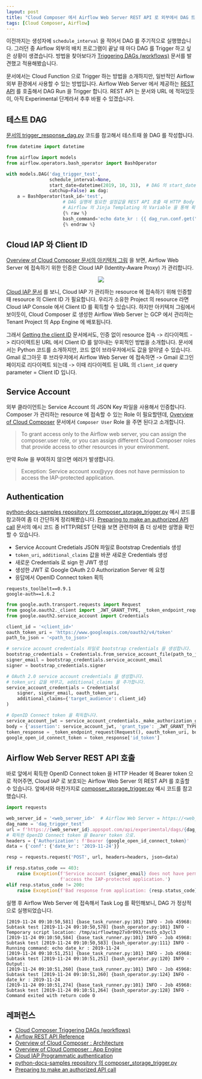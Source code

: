 ```yaml
---
layout: post
title: "Cloud Composer 에서 Airflow Web Server REST API 로 외부에서 DAG 트리거하기"
tags: [Cloud Composer, Airflow]
---
```


이전까지는 생성자에 `schedule_interval` 을 적어서 DAG 를 주기적으로 실행했습니다. 그러던 중 Airflow 외부의 배치 프로그램이 끝날 때 마다 DAG 를 Trigger 하고 싶은 상황이 생겼습니다. 방법을 찾아보다가 [Triggering DAGs (workflows)](https://cloud.google.com/composer/docs/how-to/using/triggering-with-gcf) 문서를 발견했고 적용해봤습니다. 

문서에서는 Cloud Function 으로 Trigger 하는 방법을 소개하지만, 일반적인 Airflow 외부 환경에서 사용할 수 있는 방법입니다. Airflow Web Server 에서 제공하는 [REST API](https://airflow.apache.org/api.html) 를 호출해서 DAG Run 을 Trigger 합니다. REST API 는 문서와 URL 에 적혀있듯이, 아직 Experimental 단계라서 추후 바뀔 수 있겠습니다.

## 테스트 DAG

[문서의 trigger\_response\_dag.py](https://cloud.google.com/composer/docs/how-to/using/triggering-with-gcf#trigger_response_dagpy) 코드를 참고해서 테스트때 쓸 DAG 를 작성합니다.

```python
from datetime import datetime

from airflow import models
from airflow.operators.bash_operator import BashOperator

with models.DAG('dag_trigger_test',
                schedule_interval=None,
                start_date=datetime(2019, 10, 31),  # DAG 의 start_date 는 필수이니 적당히 아무 값으로 채워봅니다.
                catchup=False) as dag:
    a = BashOperator(task_id='test',
                     # DAG 실행에 필요한 설정값을 REST API 호출 때 HTTP Body 에 적어주면,
                     # Airflow 의 Jinja Templating 의 Variable 을 통해 획득할 수 있습니다.
                     {% raw %}
                     bash_command='echo date_kr : {{ dag_run.conf.get("date_kr1") }}')
                     {% endraw %}
```

## Cloud IAP 와 Client ID

[Overview of Cloud Composer 문서의 아키텍처 그림](https://cloud.google.com/composer/docs/concepts/overview#architecture) 을 보면, Airflow Web Server 에 접속하기 위한 인증은 Cloud IAP (Identity-Aware Proxy) 가 관리합니다.

<p align="center"><img src="https://cloud.google.com/composer/docs/images/architecture.svg"/></p>

[Cloud IAP 문서](https://cloud.google.com/iap/docs/authentication-howto#authenticating_from_a_service_account) 를 보니, Cloud IAP 가 관리하는 resource 에 접속하기 위해 인증할 때 resource 의 Client ID 가 필요합니다. 우리가 소유한 Project 의 resource 라면 Cloud IAP Console 에서 Client ID 를 획득할 수 있습니다. 하지만 아키텍처 그림에서 보이듯이, Cloud Composer 로 생성한 Airflow Web Server 는 GCP 에서 관리하는 Tenant Project 의 App Engine 에 배포됩니다. 

그래서 [Getting the client ID](https://cloud.google.com/composer/docs/how-to/using/triggering-with-gcf#getting_the_client_id) 문서에서도, 인증 없이 resource 접속 -> 리다이렉트 -> 리다이렉트된 URL 에서 Client ID 를 알아내는 우회적인 방법을 소개합니다. 문서에서는 Python 코드를 소개하지만, 코드 없이 브라우저에서도 값을 알아낼 수 있습니다. Gmail 로그아웃 후 브라우저에서 Airflow Web Server 에 접속하면 -> Gmail 로그인 페이지로 리다이렉트 되는데 -> 이때 리다이렉트 된 URL 의 `client_id` query parameter = Client ID 입니다.

## Service Account

외부 클라이언트는 Service Account 의 JSON Key 파일을 사용해서 인증합니다. Composer 가 관리하는 resource 에 접속할 수 있는 Role 이 필요할텐데, [Overview of Cloud Composer](https://cloud.google.com/composer/docs/concepts/overview#app-engine) 문서에서 `Composer User` Role 을 주면 된다고 소개합니다.

> To grant access only to the Airflow web server, you can assign the composer.user role, or you can assign different Cloud Composer roles that provide access to other resources in your environment.

만약 Role 을 부여하지 않으면 에러가 발생합니다. 

> Exception: Service account xxx@yyy does not have permission to access the IAP-protected application.

## Authentication

[python-docs-samples repository 의 composer\_storage\_trigger.py](https://github.com/GoogleCloudPlatform/python-docs-samples/blob/cf121715f3bd6d1f0916b966bfcaf0dcf769cd1a/functions/composer/composer_storage_trigger.py) 예시 코드를 참고하여 좀 더 간단하게 정리해봤습니다. [Preparing to make an authorized API call](https://developers.google.com/identity/protocols/OAuth2ServiceAccount#authorizingrequests) 문서의 예시 코드 중 HTTP/REST 단락을 보면 관련하여 좀 더 상세한 설명을 확인할 수 있습니다.

- Service Account Credetials JSON 파일로 Bootstrap Credentials 생성
- `token_uri`, `additional_claims` 값을 바꾼 새로운 Credentials 생성
- 새로운 Credentials 로 sign 한 JWT 생성
- 생성한 JWT 로 Google OAuth 2.0 Authorization Server 에 요청
- 응답에서 OpenID Connect token 획득

```
requests_toolbelt==0.9.1
google-auth==1.6.2
```

```python
from google.auth.transport.requests import Request
from google.oauth2._client import _JWT_GRANT_TYPE, _token_endpoint_request
from google.oauth2.service_account import Credentials

client_id = '<client_id>'
oauth_token_uri = 'https://www.googleapis.com/oauth2/v4/token'
path_to_json = '<path_to_json>'

# service account credentials 파일로 bootstrap credentials 을 생성합니다.
bootstrap_credentials = Credentials.from_service_account_file(path_to_json)
signer_email = bootstrap_credentials.service_account_email
signer = bootstrap_credentials.signer

# OAuth 2.0 service account credentials 을 생성합니다.
# token_uri 값을 바꾸고, additional_claims 을 추가합니다.
service_account_credentials = Credentials(
    signer, signer_email, oauth_token_uri,
    additional_claims={'target_audience': client_id}
)

# OpenID Connect token 을 획득합니다.
service_account_jwt = service_account_credentials._make_authorization_grant_assertion()
body = {'assertion': service_account_jwt, 'grant_type': _JWT_GRANT_TYPE}
token_response = _token_endpoint_request(Request(), oauth_token_uri, body)
google_open_id_connect_token = token_response['id_token']
```

## Airflow Web Server REST API 호출

바로 앞에서 획득한 OpenID Connect token 을 HTTP Header 에 Bearer token 으로 적어주면, Cloud IAP 로 보호되는 Airflow Web Server 의 REST API 를 호출할 수 있습니다. 앞에서와 마찬가지로 [composer\_storage\_trigger.py](https://github.com/GoogleCloudPlatform/python-docs-samples/blob/cf121715f3bd6d1f0916b966bfcaf0dcf769cd1a/functions/composer/composer_storage_trigger.py) 예시 코드를 참고했습니다.

```python
import requests

web_server_id = '<web_server_id>'  # Airflow Web Server = https://<web_server_id>.appspot.com
dag_name = 'dag_trigger_test'
url = f'https://{web_server_id}.appspot.com/api/experimental/dags/{dag_name}/dag_runs'
# 획득한 OpenID Connect token 을 Bearer token 으로.
headers = {'Authorization': f'Bearer {google_open_id_connect_token}'
data = {'conf': {'date_kr': '2019-11-24'}}

resp = requests.request('POST', url, headers=headers, json=data)

if resp.status_code == 403:
    raise Exception(f'Service account {signer_email} does not have permission to '
                    f'access the IAP-protected application.')
elif resp.status_code != 200:
    raise Exception(f'Bad response from application: {resp.status_code} / {resp.headers} / {resp.text}')
```

실행 후 Airflow Web Server 에 접속해서 Task Log 를 확인해보니, DAG 가 정상적으로 실행되었습니다.

```
[2019-11-24 09:10:50,581] {base_task_runner.py:101} INFO - Job 45968: Subtask test [2019-11-24 09:10:50,578] {bash_operator.py:101} INFO - Temporary script location: /tmp/airflowtmp27x0r093/testb_o3ycl3
[2019-11-24 09:10:50,584] {base_task_runner.py:101} INFO - Job 45968: Subtask test [2019-11-24 09:10:50,583] {bash_operator.py:111} INFO - Running command: echo date_kr : 2019-11-24
[2019-11-24 09:10:51,251] {base_task_runner.py:101} INFO - Job 45968: Subtask test [2019-11-24 09:10:51,251] {bash_operator.py:120} INFO - Output:
[2019-11-24 09:10:51,260] {base_task_runner.py:101} INFO - Job 45968: Subtask test [2019-11-24 09:10:51,260] {bash_operator.py:124} INFO - date_kr : 2019-11-24
[2019-11-24 09:10:51,274] {base_task_runner.py:101} INFO - Job 45968: Subtask test [2019-11-24 09:10:51,264] {bash_operator.py:128} INFO - Command exited with return code 0
```

## 레퍼런스

- [Cloud Composer Triggering DAGs (workflows)](https://cloud.google.com/composer/docs/how-to/using/triggering-with-gcf)
- [Airflow REST API Reference](https://airflow.apache.org/api.html)
- [Overview of Cloud Composer : Architecture](https://cloud.google.com/composer/docs/concepts/overview#architecture)
- [Overview of Cloud Composer : App Engine](https://cloud.google.com/composer/docs/concepts/overview#app-engine)
- [Cloud IAP Programmatic authentication](https://cloud.google.com/iap/docs/authentication-howto#authenticating_from_a_service_account)
- [python-docs-samples repository 의 composer\_storage\_trigger.py](https://github.com/GoogleCloudPlatform/python-docs-samples/blob/cf121715f3bd6d1f0916b966bfcaf0dcf769cd1a/functions/composer/composer_storage_trigger.py)
- [Preparing to make an authorized API call](https://developers.google.com/identity/protocols/OAuth2ServiceAccount#authorizingrequests)
